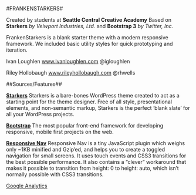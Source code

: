 #FRANKENSTARKERS#

Created by students at **Seattle Central Creative Academy**
Based on **Starkers** *by Veiwport Industries, Ltd.*
and **Bootstrap 3** *by Twitter, Inc.*

FrankenStarkers is a blank starter theme with a modern responsive framework. We included basic utility styles for quick prototyping and iteration.

Ivan Loughlen
www.ivanloughlen.com
@igloughlen

Riley Hollobaugh
www.rileyhollobaugh.com
@rhwells

##Sources/Features##

[**Starkers**](https://github.com/viewportindustries/starkers)
Starkers is a bare-bones WordPress theme created to act as a starting point for the theme designer. Free of all style, presentational elements, and non-semantic markup, Starkers is the perfect ‘blank slate’ for all your WordPress projects.

[**Bootstrap**](http://getbootstrap.com/)
The most popular front-end framework for developing responsive, mobile first projects on the web.

[**Responsive Nav**](http://responsive-nav.com/)
Responsive Nav is a tiny JavaScript plugin which weighs only ~1KB minified and Gzip’ed, and helps you to create a toggled navigation for small screens. It uses touch events and CSS3 transitions for the best possible performance. It also contains a “clever” workaround that makes it possible to transition from height: 0 to height: auto, which isn’t normally possible with CSS3 transitions.

[Google Analytics](http://analytics.google.com)

